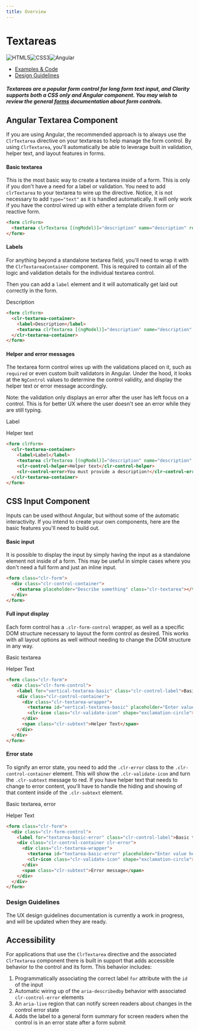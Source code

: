 ```yaml
---
title: Overview
---
```


# Textareas

![HTML5](assets/images/bugs/badge_html5.svg 'HTML5')![CSS3](assets/images/bugs/badge_css3.svg 'CSS3')![Angular](assets/images/bugs/badge_ng.svg 'Angular')

* [Examples & Code](/documentation/textarea#top)
* [Design Guidelines](/documentation/textarea#guidelines)

##### Textareas are a popular form control for long form text input, and Clarity supports both a CSS only and Angular component. You may wish to review the general [forms](/documentation/forms) documentation about form controls.

## Angular Textarea Component

If you are using Angular, the recommended approach is to always use the `ClrTextarea` directive on your textareas to help manage the form control. By using `ClrTextarea`, you'll automatically be able to leverage built in validation, helper text, and layout features in forms.

#### Basic textarea

This is the most basic way to create a textarea inside of a form. This is only if you don't have a need for a label or validation. You need to add `clrTextarea` to your textarea to wire up the directive. Notice, it is not necessary to add `type="text"` as it is handled automatically. It will only work if you have the control wired up with either a template driven form or reactive form.

```html
<form clrForm>
  <textarea clrTextarea [(ngModel)]="description" name="description" required></textarea>
</form>
```

#### Labels

For anything beyond a standalone textarea field, you'll need to wrap it with the `ClrTextareaContainer` component. This is required to contain all of the logic and validation details for the individual textarea control.

Then you can add a `label` element and it will automatically get laid out correctly in the form.

Description

```html
<form clrForm>
  <clr-textarea-container>
    <label>Description</label>
    <textarea clrTextarea [(ngModel)]="description" name="description" required></textarea>
  </clr-textarea-container>
</form>
```

#### Helper and error messages

The textarea form control wires up with the validations placed on it, such as `required` or even custom built validators in Angular. Under the hood, it looks at the `NgControl` values to determine the control validity, and display the helper text or error message accordingly.

Note: the validation only displays an error after the user has left focus on a control. This is for better UX where the user doesn't see an error while they are still typing.

Label

Helper text

```html
<form clrForm>
  <clr-textarea-container>
    <label>Label</label>
    <textarea clrTextarea [(ngModel)]="description" name="description" required></textarea>
    <clr-control-helper>Helper text</clr-control-helper>
    <clr-control-error>You must provide a description!</clr-control-error>
  </clr-textarea-container>
</form>
```

## CSS Input Component

Inputs can be used without Angular, but without some of the automatic interactivity. If you intend to create your own components, here are the basic features you'll need to build out.

#### Basic input

It is possible to display the input by simply having the input as a standalone element not inside of a form. This may be useful in simple cases where you don't need a full form and just an inline input.

```html
<form class="clr-form">
  <div class="clr-control-container">
    <textarea placeholder="Describe something" class="clr-textarea"></textarea>
  </div>
</form>
```

#### Full input display

Each form control has a `.clr-form-control` wrapper, as well as a specific DOM structure necessary to layout the form control as desired. This works with all layout options as well without needing to change the DOM structure in any way.

Basic textarea

Helper Text

```html
<form class="clr-form">
  <div class="clr-form-control">
    <label for="vertical-textarea-basic" class="clr-control-label">Basic textarea</label>
    <div class="clr-control-container">
      <div class="clr-textarea-wrapper">
        <textarea id="vertical-textarea-basic" placeholder="Enter value here" class="clr-textarea"></textarea>
        <clr-icon class="clr-validate-icon" shape="exclamation-circle"></clr-icon>
      </div>
      <span class="clr-subtext">Helper Text</span>
    </div>
  </div>
</form>
```

#### Error state

To signify an error state, you need to add the `.clr-error` class to the `.clr-control-container` element. This will show the `.clr-validate-icon` and turn the `.clr-subtext` message to red. If you have helper text that needs to change to error content, you'll have to handle the hiding and showing of that content inside of the `.clr-subtext` element.

Basic textarea, error

Helper Text

```html
<form class="clr-form">
  <div class="clr-form-control">
    <label for="textarea-basic-error" class="clr-control-label">Basic textarea, error</label>
    <div class="clr-control-container clr-error">
      <div class="clr-textarea-wrapper">
        <textarea id="textarea-basic-error" placeholder="Enter value here" class="clr-textarea"></textarea>
        <clr-icon class="clr-validate-icon" shape="exclamation-circle"></clr-icon>
      </div>
      <span class="clr-subtext">Error message</span>
    </div>
  </div>
</form>
```

### Design Guidelines

The UX design guidelines documentation is currently a work in progress, and will be updated when they are ready.

## Accessibility

For applications that use the `ClrTextarea` directive and the associated `ClrTextarea` component there is built in support that adds accessible behavior to the control and its form. This behavior includes:

1.  Programmatically associating the correct label `for` attribute with the `id` of the input
2.  Automatic wiring up of the `aria-describedby` behavior with associated `clr-control-error` elements
3.  An `aria-live` region that can notify screen readers about changes in the control error state
4.  Adds the label to a general form summary for screen readers when the control is in an error state after a form submit
